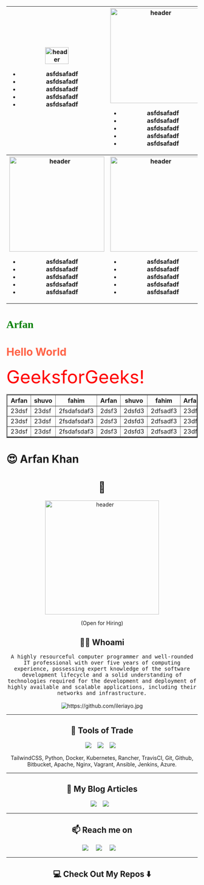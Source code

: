 
<!--
**Ileriayo/ileriayo** is a ✨ _special_ ✨ repository because its `README.md` (this file) appears on your GitHub profile.
--->  
<table>
    <tr>
        <th>
            <img width="50%"
                src="https://user-images.githubusercontent.com/58082952/141611230-f1ec133e-9144-4ee6-9c91-48ca5a95f745.jpg"
                alt="header" />
                <ul>
                    <li>asfdsafadf</li>
                    <li>asfdsafadf</li>
                    <li>asfdsafadf</li>
                    <li>asfdsafadf</li>
                    <li>asfdsafadf</li>
                </ul>
        </th>
        <th>
            <img width="250"
                src="https://user-images.githubusercontent.com/58082952/141611230-f1ec133e-9144-4ee6-9c91-48ca5a95f745.jpg"
                alt="header" />
                <ul>
                    <li>asfdsafadf</li>
                    <li>asfdsafadf</li>
                    <li>asfdsafadf</li>
                    <li>asfdsafadf</li>
                    <li>asfdsafadf</li>
                </ul>
        </th>
        <td>
            <img width="250"
                src="https://user-images.githubusercontent.com/58082952/141611230-f1ec133e-9144-4ee6-9c91-48ca5a95f745.jpg"
                alt="header" />
                <ul>
                    <li>asfdsafadf</li>
                    <li>asfdsafadf</li>
                    <li>asfdsafadf</li>
                    <li>asfdsafadf</li>
                    <li>asfdsafadf</li>
                </ul>
        </td>
        <td>
            <img width="250"
                src="https://user-images.githubusercontent.com/58082952/141611230-f1ec133e-9144-4ee6-9c91-48ca5a95f745.jpg"
                alt="header" />
                <ul>
                    <li>asfdsafadf</li>
                    <li>asfdsafadf</li>
                    <li>asfdsafadf</li>
                    <li>asfdsafadf</li>
                    <li>asfdsafadf</li>
                </ul>
        </td>
    </tr>
    <tr>
        <th>
            <img width="250"
                src="https://user-images.githubusercontent.com/58082952/141611230-f1ec133e-9144-4ee6-9c91-48ca5a95f745.jpg"
                alt="header" />
                <ul>
                    <li>asfdsafadf</li>
                    <li>asfdsafadf</li>
                    <li>asfdsafadf</li>
                    <li>asfdsafadf</li>
                    <li>asfdsafadf</li>
                </ul>
        </th>
        <th>
            <img width="250"
                src="https://user-images.githubusercontent.com/58082952/141611230-f1ec133e-9144-4ee6-9c91-48ca5a95f745.jpg"
                alt="header" />
                <ul>
                    <li>asfdsafadf</li>
                    <li>asfdsafadf</li>
                    <li>asfdsafadf</li>
                    <li>asfdsafadf</li>
                    <li>asfdsafadf</li>
                </ul>
        </th>
        <td>
            <img width="250"
                src="https://user-images.githubusercontent.com/58082952/141611230-f1ec133e-9144-4ee6-9c91-48ca5a95f745.jpg"
                alt="header" />
                <ul>
                    <li>asfdsafadf</li>
                    <li>asfdsafadf</li>
                    <li>asfdsafadf</li>
                    <li>asfdsafadf</li>
                    <li>asfdsafadf</li>
                </ul>
        </td>
        <td>
            <img width="250"
                src="https://user-images.githubusercontent.com/58082952/141611230-f1ec133e-9144-4ee6-9c91-48ca5a95f745.jpg"
                alt="header" />
                <ul>
                    <li>asfdsafadf</li>
                    <li>asfdsafadf</li>
                    <li>asfdsafadf</li>
                    <li>asfdsafadf</li>
                    <li>asfdsafadf</li>
                </ul>
        </td>
    </tr>
</table>
<h1><font  face = "Verdana" color="green"  weight="700">Arfan</font></h1>
<h1 style="color:Tomato;">Hello World</h1>
<font size="66" color="red">
            GeeksforGeeks!
        </font>
<table border="2" width="720">
  <thead>
    <tr>
      <th width="200">Arfan</th>
      <th>shuvo</th>
      <th>fahim</th>
      <th>Arfan</th>
      <th>shuvo</th>
      <th>fahim</th>
      <th>Arfan</th>
      <th>shuvo</th>
      <th>fahim</th>
    </tr>
  </thead>
  <tbody>
    <tr>
      <td>23dsf</td>
      <td>23dsf</td>
      <td>2fsdafsdaf3</td>
      <td>2dsf3</td>
      <td>2dsfd3</td>
      <td>2dfsadf3</td>
      <td>23df</td>
      <td>2dsfdsf3</td>
      <td>2dsf3</td>
    </tr>
      <tr>
      <td>23dsf</td>
      <td>23dsf</td>
      <td>2fsdafsdaf3</td>
      <td>2dsf3</td>
      <td>2dsfd3</td>
      <td>2dfsadf3</td>
      <td>23df</td>
      <td>2dsfdsf3</td>
      <td>2dsf3</td>
    </tr>
      <tr>
      <td>23dsf</td>
      <td>23dsf</td>
      <td>2fsdafsdaf3</td>
      <td>2dsf3</td>
      <td>2dsfd3</td>
      <td>2dfsadf3</td>
      <td>23df</td>
      <td>2dsfdsf3</td>
      <td>2dsf3</td>
    </tr>
  </tbody>
</table>
<h1 color="red"> 😍 Arfan Khan</h1>
<h1 align="center"> 👋 </h1>
<div align="center">
  
   <img src="https://user-images.githubusercontent.com/58082952/141611230-f1ec133e-9144-4ee6-9c91-48ca5a95f745.jpg" width="300" alt="header"/>
</div>
<p align="center"> (Open for Hiring)</p>

<h2 align="center"> 👨‍💻 Whoami</h2>
<p align="center">
  <samp>A highly resourceful computer programmer and well-rounded IT professional with over five years of computing experience, possessing expert knowledge of the software development lifecycle and a solid understanding of technologies required for the development and deployment of highly available and scalable applications, including their networks and infrastructure.
  </samp>
  <br> <br>
  <img src="https://komarev.com/ghpvc/?username=ileriayo" alt="https://github.com/ileriayo.jpg" />
</p>

<hr>

<h2 align="center"> 🔭 Tools of Trade</h2>
<p align="center">
  <img src="https://img.shields.io/badge/node.js%20-%2343853D.svg?&style=for-the-badge&logo=node.js&logoColor=white" />&nbsp;&nbsp;&nbsp;
  <img src="https://img.shields.io/badge/react%20-%2300D9FF.svg?&style=for-the-badge&logo=react&logoColor=white" />&nbsp;&nbsp;&nbsp;
  <img src="https://img.shields.io/badge/tailwind-css%20-%231572B6.svg?&style=for-the-badge&logo=tailwind-css&logoColor=white" />&nbsp;&nbsp;
</p>
<p align="center">TailwindCSS, Python, Docker, Kubernetes, Rancher, TravisCI, Git, Github, Bitbucket, Apache, Nginx, Vagrant, Ansible, Jenkins, Azure.</p>

<hr>

<h2 align="center">💬 My Blog Articles</h2>
<p align="center" align='right'>
  <a target="_blank"href="https://dev.to/ileriayo"><img src="https://img.shields.io/badge/dev.to-%2312100E.svg?&style=for-the-badge&logo=dev.to&logoColor=white" /></a>&nbsp;&nbsp;&nbsp;
  <a target="_blank"href="https://medium.com/@ileriayoadebiyi"><img src="https://img.shields.io/badge/Medium%20-%231572B6.svg?&style=for-the-badge&logo=medium&logoColor=white" /></a>&nbsp;&nbsp;&nbsp;
</p>

<hr>

<h2  align="center">📫 Reach me on</h2>
<p align="center">
  <a target="_blank"href="https://www.linkedin.com/in/ileriayo-adebiyi-0328b1101/"><img src="https://img.shields.io/badge/linkedin-%230077B5.svg?&style=for-the-badge&logo=linkedin&logoColor=white" /></a>&nbsp;&nbsp;&nbsp;&nbsp;
  <a target="_blank"href="https://twitter.com/ileriayooo"><img src="https://img.shields.io/badge/twitter-%231DA1F2.svg?&style=for-the-badge&logo=twitter&logoColor=white" /></a>&nbsp;&nbsp;&nbsp;&nbsp;
  <a href="mailto:ileriayoadebiyi@gmail.com?subject=Hello%20Ileri,%20From%20Github"><img src="https://img.shields.io/badge/gmail-%23D14836.svg?&style=for-the-badge&logo=gmail&logoColor=white" /></a>&nbsp;&nbsp;&nbsp;&nbsp;
</p>

<hr>

<h2  align="center">💻 Check Out My Repos ⬇️ </h2>

